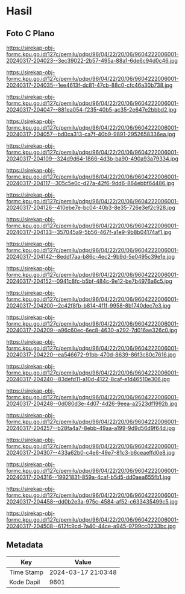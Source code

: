 # Hasil

## Foto C Plano

https://sirekap-obj-formc.kpu.go.id/127c/pemilu/pdpr/96/04/22/20/06/9604222006001-20240317-204023--3ec39022-2b57-495a-88a1-6de6c94d0c46.jpg

https://sirekap-obj-formc.kpu.go.id/127c/pemilu/pdpr/96/04/22/20/06/9604222006001-20240317-204035--1ee4613f-dc81-47cb-88c0-cfc46a30b738.jpg

https://sirekap-obj-formc.kpu.go.id/127c/pemilu/pdpr/96/04/22/20/06/9604222006001-20240317-204047--881ea054-f235-40b5-ac35-2e647e2bbbd2.jpg

https://sirekap-obj-formc.kpu.go.id/127c/pemilu/pdpr/96/04/22/20/06/9604222006001-20240317-204057--bd0ca313-ca7f-40b9-9891-2952658336ea.jpg

https://sirekap-obj-formc.kpu.go.id/127c/pemilu/pdpr/96/04/22/20/06/9604222006001-20240317-204109--324d9d64-1866-4d3b-ba90-490a93a79334.jpg

https://sirekap-obj-formc.kpu.go.id/127c/pemilu/pdpr/96/04/22/20/06/9604222006001-20240317-204117--305c5e0c-d27a-42f6-9dd6-864ebbf64486.jpg

https://sirekap-obj-formc.kpu.go.id/127c/pemilu/pdpr/96/04/22/20/06/9604222006001-20240317-204126--410ebe7e-bc04-40b3-8e35-726e3ef2c928.jpg

https://sirekap-obj-formc.kpu.go.id/127c/pemilu/pdpr/96/04/22/20/06/9604222006001-20240317-204133--357045a9-5b56-467f-a1e9-9b8b04174af1.jpg

https://sirekap-obj-formc.kpu.go.id/127c/pemilu/pdpr/96/04/22/20/06/9604222006001-20240317-204142--8eddf7aa-b86c-4ec2-9b9d-5e0495c39e1e.jpg

https://sirekap-obj-formc.kpu.go.id/127c/pemilu/pdpr/96/04/22/20/06/9604222006001-20240317-204152--0941c8fc-b5bf-484c-9e12-be7b4976a6c5.jpg

https://sirekap-obj-formc.kpu.go.id/127c/pemilu/pdpr/96/04/22/20/06/9604222006001-20240317-204200--2c42f8fb-b814-4f1f-9958-8b1740dec7e3.jpg

https://sirekap-obj-formc.kpu.go.id/127c/pemilu/pdpr/96/04/22/20/06/9604222006001-20240317-204209--a96c60ec-6ec8-4630-a292-7d016ae326c0.jpg

https://sirekap-obj-formc.kpu.go.id/127c/pemilu/pdpr/96/04/22/20/06/9604222006001-20240317-204220--ea546672-91bb-470d-8639-86f3c80c7616.jpg

https://sirekap-obj-formc.kpu.go.id/127c/pemilu/pdpr/96/04/22/20/06/9604222006001-20240317-204240--83defd11-a10d-4122-8caf-e1d46510e306.jpg

https://sirekap-obj-formc.kpu.go.id/127c/pemilu/pdpr/96/04/22/20/06/9604222006001-20240317-204248--0d080d3e-4d07-4d26-9eea-a2523df1992b.jpg

https://sirekap-obj-formc.kpu.go.id/127c/pemilu/pdpr/96/04/22/20/06/9604222006001-20240317-204257--b28fa4a7-8ebb-49aa-a199-9d9d56d9f64d.jpg

https://sirekap-obj-formc.kpu.go.id/127c/pemilu/pdpr/96/04/22/20/06/9604222006001-20240317-204307--433a62b0-c4e6-49e7-81c3-b6ceaeffd0e8.jpg

https://sirekap-obj-formc.kpu.go.id/127c/pemilu/pdpr/96/04/22/20/06/9604222006001-20240317-204316--19921831-859a-4caf-b5d5-dd0aea655fb1.jpg

https://sirekap-obj-formc.kpu.go.id/127c/pemilu/pdpr/96/04/22/20/06/9604222006001-20240317-204458--dd0b2e3a-975c-4584-af52-c633435499c5.jpg

https://sirekap-obj-formc.kpu.go.id/127c/pemilu/pdpr/96/04/22/20/06/9604222006001-20240317-204508--612fc9cd-7a40-44ce-a945-9799cc0233bc.jpg


## Metadata

| Key        | Value               |
| ---------- | ------------------- |
| Time Stamp | 2024-03-17 21:03:48 |
| Kode Dapil | 9601                |



